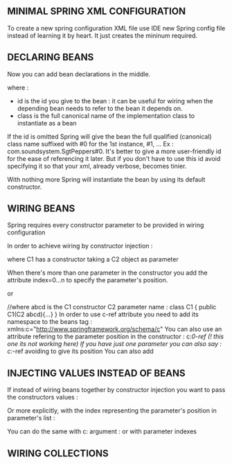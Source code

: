 MINIMAL SPRING XML CONFIGURATION
--------------------------------

To create a new spring configuration XML file use IDE new Spring config file instead of learning it by heart. It just creates the mininum required.

<?xml version="1.0" encoding="UTF-8"?>
<beans xmlns="http://www.springframework.org/schema/beans"
       xmlns:xsi="http://www.w3.org/2001/XMLSchema-instance"
       xsi:schemaLocation="
       http://www.springframework.org/schema/beans
       http://www.springframework.org/schema/beans/spring-beans.xsd">
</beans>

DECLARING BEANS
---------------

Now you can add bean declarations in the middle.

<bean id="" class="" /> where :
- id is the id you give to the bean : it can be useful for wiring when the depending bean needs to refer to the bean it depends on.
- class is the full canonical name of the implementation class to instantiate as a bean

If the id is omitted Spring will give the bean the full qualified (canonical) class name suffixed with #0 for the 1st instance, #1, ...
Ex : com.soundsystem.SgtPeppers#0. It's better to give a more user-friendly id for the ease of referencing it later. But if you don't have to use this id avoid specifying it so that your xml, already verbose, becomes tinier.

With nothing more Spring will instantiate the bean by using its default constructor.

WIRING BEANS
------------

Spring requires every constructor parameter to be provided in wiring configuration 

In order to achieve wiring by constructor injection :

<bean class="...C1">
    <constructor-arg ref="c2"/>
</bean>
<bean id="c2" class="...C2" />
where C1 has a constructor taking a C2 object as parameter

When there's more than one parameter in the constructor you add the attribute index=0...n to specify the parameter's position.
<bean class="...C1">
    <constructor-arg index=0 ref="c2"/>
    <constructor-arg index=1 ref="c3"/>
</bean>
<bean id="c2" class="...C2" />
<bean id="c3" class="...C3" />

or 

<bean class="...C1" c:abcd-ref="c2"/> //where abcd is the C1 constructor C2 parameter name : class C1 { public C1(C2 abcd){...} }
<bean id="c2" class="...C2" />
In order to use c-ref attribute you need to add its namespace to the beans tag : xmlns:c="http://www.springframework.org/schema/c"
You can also use an attribute refering to the parameter position in the constructor : c:_0-ref
(! this one its not working here) If you have just one parameter you can also say : c:_-ref avoiding to give its position
You can also add 

INJECTING VALUES INSTEAD OF BEANS
---------------------------------

If instead of wiring beans together by constructor injection you want to pass the constructors values :

<bean class="...C1">
    <constructor-arg value="Les Misérables"/>
    <constructor-arg value="Victor Hugo"/>
</bean>

Or more explicitly, with the index representing the parameter's position in parameter's list :

<bean class="...C1">
    <constructor-arg index=0 value="Les Misérables"/>
    <constructor-arg index=1 value="Victor Hugo"/>
</bean>

You can do the same with c: argument :
<bean class="...C1" c:title="Les Misérables" c:author="Victor Hugo"/>
or with parameter indexes
<bean class="...C1" c:_0="Les Misérables" c:_1="Victor Hugo"/>

WIRING COLLECTIONS
------------------

